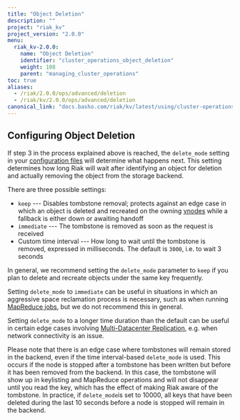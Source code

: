 ```yaml
---
title: "Object Deletion"
description: ""
project: "riak_kv"
project_version: "2.0.0"
menu:
  riak_kv-2.0.0:
    name: "Object Deletion"
    identifier: "cluster_operations_object_deletion"
    weight: 108
    parent: "managing_cluster_operations"
toc: true
aliases:
  - /riak/2.0.0/ops/advanced/deletion
  - /riak/kv/2.0.0/ops/advanced/deletion
canonical_link: "docs.basho.com/riak/kv/latest/using/cluster-operations/object-deletion"
---
```


[glossary vnode]: /riak/kv/2.0.0/learn/glossary/#vnode

## Configuring Object Deletion

If step 3 in the process explained above is reached, the `delete_mode`
setting in your [configuration files](/riak/kv/2.0.0/configuring/reference/#advanced-configuration) will determine what happens next. This
setting determines how long Riak will wait after identifying an object
for deletion and actually removing the object from the storage backend.

There are three possible settings:

* `keep` --- Disables tombstone removal; protects against an edge case
  in which an object is deleted and recreated on the owning
  [vnodes][glossary vnode] while a fallback is either down or awaiting handoff
* `immediate` --- The tombstone is removed as soon as the request is
  received
* Custom time interval --- How long to wait until the tombstone is
  removed, expressed in milliseconds. The default is `3000`, i.e. to
  wait 3 seconds

In general, we recommend setting the `delete_mode` parameter to `keep`
if you plan to delete and recreate objects under the same key
frequently.

Setting `delete_mode` to `immediate` can be useful in situations in
which an aggressive space reclamation process is necessary, such as
when running [MapReduce jobs](/riak/kv/2.0.0/developing/usage/mapreduce/), but we do not recommend
this in general.

Setting `delete_mode` to a longer time duration than the default can be
useful in certain edge cases involving [Multi-Datacenter Replication](/riak/kv/2.0.0/using/cluster-operations/v3-multi-datacenter), e.g. when
network connectivity is an issue.

Please note that there is an edge case where tombstones will remain
stored in the backend, even if the time interval-based `delete_mode` is
used. This occurs if the node is stopped after a tombstone has been
written but before it has been removed from the backend. In this case,
the tombstone will show up in keylisting and MapReduce operations and
will not disappear until you read the key, which has the effect of
making Riak aware of the tombstone. In practice, if `delete_mode`is set
to 10000, all keys that have been deleted during the last 10 seconds
before a node is stopped will remain in the backend.
